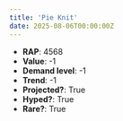 ```yaml
---
title: 'Pie Knit'
date: 2025-08-06T00:00:00Z
---
```

- **RAP**: 4568
- **Value**: -1
- **Demand level**: -1
- **Trend**: -1
- **Projected?**: True
- **Hyped?**: True
- **Rare?**: True
